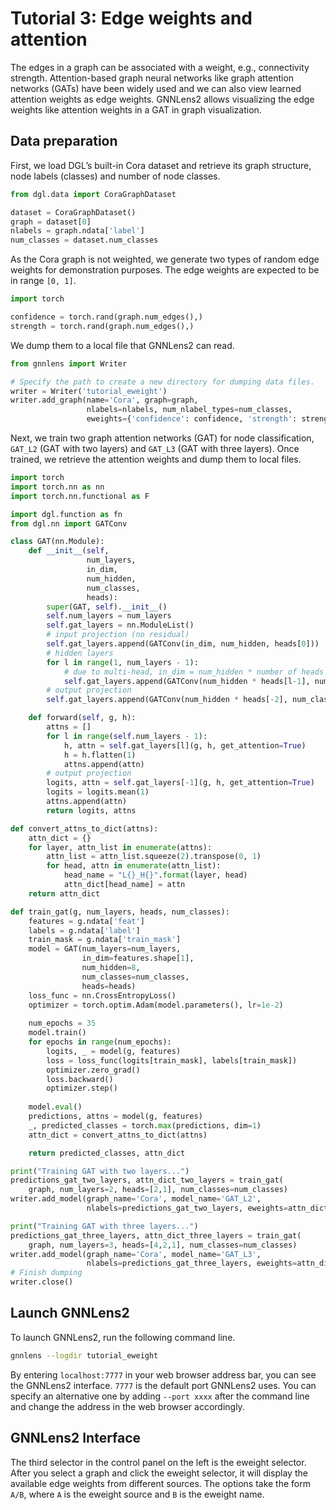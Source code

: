 # Tutorial 3: Edge weights and attention

The edges in a graph can be associated with a weight, e.g., connectivity strength. Attention-based graph neural networks like graph attention networks (GATs) have been widely used and we can also view learned attention weights as edge weights. GNNLens2 allows visualizing the edge weights like attention weights in a GAT in graph visualization.

## Data preparation

First, we load DGL’s built-in Cora dataset and retrieve its graph structure, node labels (classes) and number of node classes.

```python
from dgl.data import CoraGraphDataset

dataset = CoraGraphDataset()
graph = dataset[0]
nlabels = graph.ndata['label']
num_classes = dataset.num_classes
```

As the Cora graph is not weighted, we generate two types of random edge weights for demonstration purposes. The edge weights are expected to be in range `[0, 1]`.

```python
import torch

confidence = torch.rand(graph.num_edges(),)
strength = torch.rand(graph.num_edges(),)
```

We dump them to a local file that GNNLens2 can read.

```python
from gnnlens import Writer

# Specify the path to create a new directory for dumping data files.
writer = Writer('tutorial_eweight')
writer.add_graph(name='Cora', graph=graph, 
                 nlabels=nlabels, num_nlabel_types=num_classes,
                 eweights={'confidence': confidence, 'strength': strength})
```

Next, we train two graph attention networks (GAT) for node classification, `GAT_L2` (GAT with two layers) and `GAT_L3` (GAT with three layers). Once trained, we retrieve the attention weights and dump them to local files.

```python
import torch
import torch.nn as nn
import torch.nn.functional as F

import dgl.function as fn
from dgl.nn import GATConv

class GAT(nn.Module):
    def __init__(self,
                 num_layers,
                 in_dim,
                 num_hidden,
                 num_classes,
                 heads):
        super(GAT, self).__init__()
        self.num_layers = num_layers
        self.gat_layers = nn.ModuleList()
        # input projection (no residual)
        self.gat_layers.append(GATConv(in_dim, num_hidden, heads[0]))
        # hidden layers
        for l in range(1, num_layers - 1):
            # due to multi-head, in_dim = num_hidden * number of heads in the previous layer
            self.gat_layers.append(GATConv(num_hidden * heads[l-1], num_hidden, heads[l]))
        # output projection
        self.gat_layers.append(GATConv(num_hidden * heads[-2], num_classes, heads[-1]))

    def forward(self, g, h):
        attns = []
        for l in range(self.num_layers - 1):
            h, attn = self.gat_layers[l](g, h, get_attention=True)
            h = h.flatten(1)
            attns.append(attn)
        # output projection
        logits, attn = self.gat_layers[-1](g, h, get_attention=True)
        logits = logits.mean(1)
        attns.append(attn)
        return logits, attns

def convert_attns_to_dict(attns):
    attn_dict = {}
    for layer, attn_list in enumerate(attns):
        attn_list = attn_list.squeeze(2).transpose(0, 1)
        for head, attn in enumerate(attn_list):
            head_name = "L{}_H{}".format(layer, head)
            attn_dict[head_name] = attn
    return attn_dict

def train_gat(g, num_layers, heads, num_classes):
    features = g.ndata['feat']
    labels = g.ndata['label']
    train_mask = g.ndata['train_mask']
    model = GAT(num_layers=num_layers,
                in_dim=features.shape[1],
                num_hidden=8,
                num_classes=num_classes,
                heads=heads)
    loss_func = nn.CrossEntropyLoss()
    optimizer = torch.optim.Adam(model.parameters(), lr=1e-2)
    
    num_epochs = 35
    model.train()
    for epochs in range(num_epochs):
        logits, _ = model(g, features)
        loss = loss_func(logits[train_mask], labels[train_mask])
        optimizer.zero_grad()
        loss.backward()
        optimizer.step()
    
    model.eval()
    predictions, attns = model(g, features)
    _, predicted_classes = torch.max(predictions, dim=1)
    attn_dict = convert_attns_to_dict(attns)

    return predicted_classes, attn_dict

print("Training GAT with two layers...")
predictions_gat_two_layers, attn_dict_two_layers = train_gat(
    graph, num_layers=2, heads=[2,1], num_classes=num_classes)
writer.add_model(graph_name='Cora', model_name='GAT_L2', 
                 nlabels=predictions_gat_two_layers, eweights=attn_dict_two_layers)

print("Training GAT with three layers...")
predictions_gat_three_layers, attn_dict_three_layers = train_gat(
    graph, num_layers=3, heads=[4,2,1], num_classes=num_classes)
writer.add_model(graph_name='Cora', model_name='GAT_L3', 
                 nlabels=predictions_gat_three_layers, eweights=attn_dict_three_layers)
# Finish dumping
writer.close()
```

## Launch GNNLens2

To launch GNNLens2, run the following command line.

```bash
gnnlens --logdir tutorial_eweight
```

By entering `localhost:7777` in your web browser address bar, you can see the GNNLens2 interface. `7777` is the default port GNNLens2 uses. You can specify an alternative one by adding `--port xxxx` after the command line and change the address in the web browser accordingly.

## GNNLens2 Interface

The third selector in the control panel on the left is the eweight selector. After you select a graph and click the eweight selector, it will display the available edge weights from different sources. The options take the form `A/B`, where `A` is the eweight source and `B` is the eweight name.
